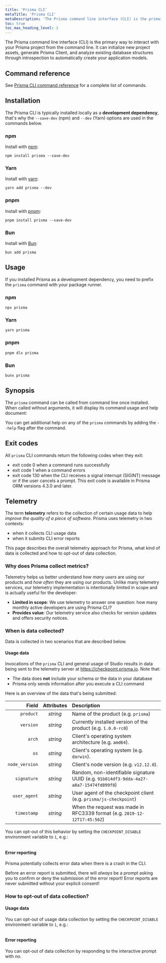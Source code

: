 ```yaml
---
title: 'Prisma CLI'
metaTitle: 'Prisma CLI'
metaDescription: 'The Prisma command line interface (CLI) is the primary way to interact with your Prisma project from the command line.'
toc: true
toc_max_heading_level: 2
---
```


The Prisma command line interface (CLI) is the primary way to interact with your Prisma project from the command line. It can initialize new project assets, generate Prisma Client, and analyze existing database structures through introspection to automatically create your application models.

## Command reference

See [Prisma CLI command reference](/orm/reference/prisma-cli-reference) for a complete list of commands.

## Installation

The Prisma CLI is typically installed locally as a **development dependency**, that's why the `--save-dev` (npm) and `--dev` (Yarn) options are used in the commands below.

### npm

Install with [npm](https://www.npmjs.com/):

```
npm install prisma --save-dev
```

### Yarn

Install with [yarn](https://yarnpkg.com/):

```
yarn add prisma --dev
```

### pnpm

Install with [pnpm](https://pnpm.io/):

```
pnpm install prisma --save-dev
```

### Bun

Install with [Bun](https://bun.sh/):

```
bun add prisma
```

## Usage

If you installed Prisma as a development dependency, you need to prefix the `prisma` command with your package runner.

### npm

```
npx prisma
```

### Yarn

```
yarn prisma
```

### pnpm

```
pnpm dlx prisma
```

### Bun

```
bunx prisma
```

## Synopsis

The `prisma` command can be called from command line once installed. When called without arguments, it will display its command usage and help document:

You can get additional help on any of the `prisma` commands by adding the `--help` flag after the command.

## Exit codes

All `prisma` CLI commands return the following codes when they exit:

- exit code 0 when a command runs successfully
- exit code 1 when a command errors
- exit code 130 when the CLI receives a signal interrupt (SIGINT) message or if the user cancels a prompt. This exit code is available in Prisma ORM versions 4.3.0 and later.

## Telemetry

The term **telemetry** refers to the collection of certain usage data to help _improve the quality of a piece of software_. Prisma uses telemetry in two contexts:

- when it collects CLI usage data
- when it submits CLI error reports

This page describes the overall telemetry approach for Prisma, what kind of data is collected and how to opt-out of data collection.

### Why does Prisma collect metrics?

Telemetry helps us better understand _how many users_ are using our products and _how often_ they are using our products. Unlike many telemetry services, our telemetry implementation is intentionally limited in scope and is actually useful for the developer:

- **Limited in scope**: We use telemetry to answer one question: how many monthly active developers are using Prisma CLI?
- **Provides value**: Our telemetry service also checks for version updates and offers security notices.

### When is data collected?

Data is collected in two scenarios that are described below.

#### Usage data

Invocations of the `prisma` CLI and general usage of Studio results in data being sent to the telemetry server at https://checkpoint.prisma.io. Note that:

- The data does **not** include your schema or the data in your database
- Prisma only sends information after you execute a CLI command

Here is an overview of the data that's being submitted:

|          Field | Attributes | Description                                                                            |
| -------------: | :--------: | :------------------------------------------------------------------------------------- |
|      `product` |  _string_  | Name of the product (e.g. `prisma`)                                                    |
|      `version` |  _string_  | Currently installed version of the product (e.g. `1.0.0-rc0`)                          |
|         `arch` |  _string_  | Client's operating system architecture (e.g. `amd64`).                                 |
|           `os` |  _string_  | Client's operating system (e.g. `darwin`).                                             |
| `node_version` |  _string_  | Client's node version (e.g. `v12.12.0`).                                               |
|    `signature` |  _string_  | Random, non-identifiable signature UUID (e.g. `91b014df3-9dda-4a27-a8a7-15474fd899f8`) |
|   `user_agent` |  _string_  | User agent of the checkpoint client (e.g. `prisma/js-checkpoint`)                      |
|    `timestamp` |  _string_  | When the request was made in RFC3339 format (e.g. `2019-12-12T17:45:56Z`)              |

You can opt-out of this behavior by setting the `CHECKPOINT_DISABLE` environment variable to `1`, e.g.:

```terminal

```

#### Error reporting

Prisma potentially collects error data when there is a crash in the CLI.

Before an error report is submitted, there will _always_ be a prompt asking you to confirm or deny the submission of the error report! Error reports are never submitted without your explicit consent!

### How to opt-out of data collection?

#### Usage data

You can opt-out of usage data collection by setting the `CHECKPOINT_DISABLE` environment variable to `1`, e.g.:

```terminal

```

#### Error reporting

You can opt-out of data collection by responding to the interactive prompt with _no_.
